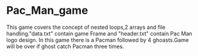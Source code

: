 # Pac_Man_game
This game covers the concept of nested loops,2 arrays and file handling."data.txt" contain game Frame and "header.txt" contain Pac Man logo design.
In this game there is a Pacman followed by 4 ghoasts.Game will be over if ghost catch Pacman three times.
